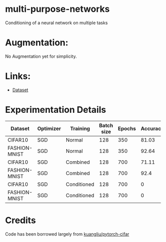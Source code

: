 # multi-purpose-networks
Conditioning of a neural network on multiple tasks 


# Augmentation:

No Augmentation yet for simplicity.

# Links:
- [Dataset](https://drive.google.com/file/d/1HSABKh49dAS6uCVXNp7e4iD5tkpXMH3P/view?usp=sharing)

# Experimentation Details
| Dataset       | Optimizer | Training    | Batch size | Epochs | Accuracy(%) |
|---------------|-----------|-------------|------------|--------|-------------|
| CIFAR10       | SGD       | Normal      | 128        | 350    | 81.03       |
| FASHION-MNIST | SGD       | Normal      | 128        | 350    | 92.64       |
| CIFAR10       | SGD       | Combined    | 128        | 700    | 71.11       |
| FASHION-MNIST | SGD       | Combined    | 128        | 700    | 92.4        |
| CIFAR10       | SGD       | Conditioned | 128        | 700    | 0           |
| FASHION-MNIST | SGD       | Conditioned | 128        | 700    | 0           |

# Credits

Code has been borrowed largely from [kuangliu/pytorch-cifar](https://github.com/kuangliu/pytorch-cifar)

